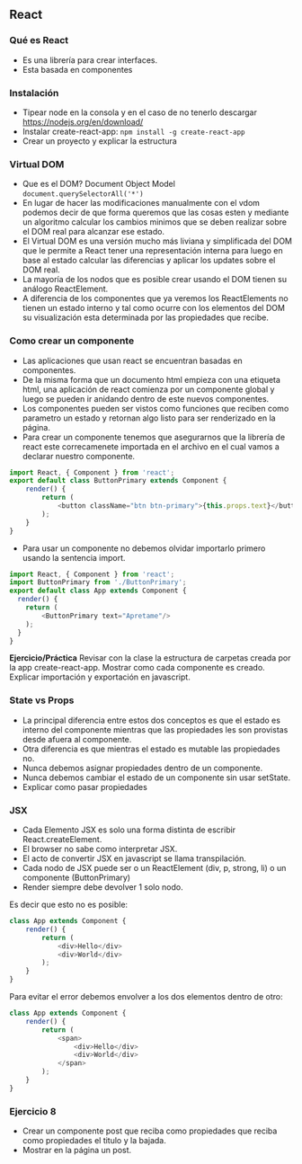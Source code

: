 ## React

### Qué es React
- Es una librería para crear interfaces. 
- Esta basada en componentes

### Instalación
- Tipear node en la consola y en el caso de no tenerlo descargar https://nodejs.org/en/download/
- Instalar create-react-app: `npm install -g create-react-app`
- Crear un proyecto y explicar la estructura

### Virtual DOM
- Que es el DOM? Document Object Model
`document.querySelectorAll('*')`
- En lugar de hacer las modificaciones manualmente con el vdom podemos decir de que forma queremos que las cosas esten y mediante un algoritmo calcular los cambios minimos que se deben realizar sobre el DOM real para alcanzar ese estado.
- El Virtual DOM es una versión mucho más liviana y simplificada del DOM que le permite a React tener una representación interna para luego en base al estado calcular las diferencias y aplicar los updates sobre el DOM real.
- La mayoría de los nodos que es posible crear usando el DOM tienen su análogo ReactElement. 
- A diferencia de los componentes que ya veremos los ReactElements no tienen un estado interno y tal como ocurre con los elementos del DOM su visualización esta determinada por las propiedades que recibe.

### Como crear un componente
- Las aplicaciones que usan react se encuentran basadas en componentes. 
- De la misma forma que un documento html empieza con una etiqueta html, una aplicación de react comienza por un componente global y luego se pueden ir anidando dentro de este nuevos componentes.
- Los componentes pueden ser vistos como funciones que reciben como parametro un estado y retornan algo listo para ser renderizado en la página.
- Para crear un componente tenemos que asegurarnos que la librería de react este correcamenete importada en el archivo en el cual vamos a declarar nuestro componente.

```javascript
import React, { Component } from 'react';
export default class ButtonPrimary extends Component {
    render() {
        return (
            <button className="btn btn-primary">{this.props.text}</button>
        );
    }
}
```
- Para usar un componente no debemos olvidar importarlo primero usando la sentencia import.

```javascript
import React, { Component } from 'react';
import ButtonPrimary from './ButtonPrimary';
export default class App extends Component {
  render() {
    return (
        <ButtonPrimary text="Apretame"/>
    );
  }
}
```
**Ejercicio/Práctica**
Revisar con la clase la estructura de carpetas creada por la app create-react-app. Mostrar como cada componente es creado. Explicar importación y exportación en javascript.

### State vs Props
- La principal diferencia entre estos dos conceptos es que el estado es interno del componente mientras que las propiedades les son provistas desde afuera al componente. 
- Otra diferencia es que mientras el estado es mutable las propiedades no.
- Nunca debemos asignar propiedades dentro de un componente.
- Nunca debemos cambiar el estado de un componente sin usar setState.
- Explicar como pasar propiedades

### JSX
- Cada Elemento JSX es solo una forma distinta de escribir React.createElement.
- El browser no sabe como interpretar JSX.
- El acto de convertir JSX en javascript se llama transpilación.
- Cada nodo de JSX puede ser o un ReactElement (div, p, strong, li) o un componente (ButtonPrimary)
- Render siempre debe devolver 1 solo nodo. 

Es decir que esto no es posible:
```javascript
class App extends Component {
    render() {
        return (
            <div>Hello</div>
            <div>World</div>
        );
    }    
}
```
Para evitar el error debemos envolver a los dos elementos dentro de otro:
```javascript
class App extends Component {
    render() {
        return (
            <span>
                <div>Hello</div>
                <div>World</div>
            </span>
        );
    }    
}
```

### Ejercicio 8
- Crear un componente post que reciba como propiedades que reciba como propiedades el titulo y la bajada. 
- Mostrar en la página un post.

